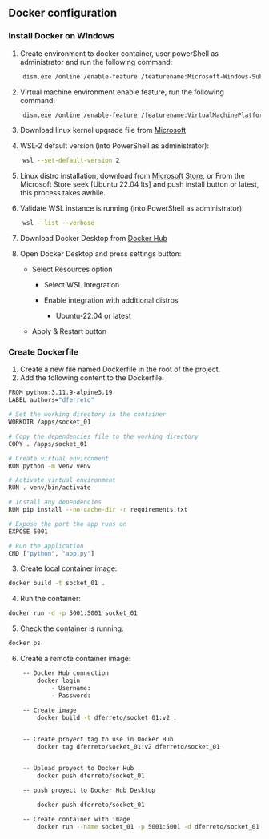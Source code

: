 ## Docker configuration

### Install Docker on Windows
1. Create environment to docker container, user powerShell as administrator and run the following command:
```bash 
    dism.exe /online /enable-feature /featurename:Microsoft-Windows-Subsystem-Linux /all /norestart
```
2. Virtual machine environment enable feature, run the following command:
```bash
    dism.exe /online /enable-feature /featurename:VirtualMachinePlatform /all /norestart
``` 
3. Download linux kernel upgrade file from [Microsoft](https://wslstorestorage.blob.core.windows.net/wslblob/wsl_update_x64.msi)

4. WSL-2 default version (into PowerShell as administrator):
```bash
    wsl --set-default-version 2
``` 
5. Linux distro installation, download from [Microsoft Store](https://aka.ms/wslstore), or From the Microsoft Store seek [Ubuntu 22.04 lts] 
		and push install button  or latest, this process takes awhile.

6. Validate WSL instance is running (into PowerShell as administrator):
```bash
    wsl --list --verbose
``` 

7. Download Docker Desktop from [Docker Hub](https://hub.docker.com/editions/community/docker-ce-desktop-windows)

8. Open Docker Desktop and press settings button:

	- Select Resources option
		- Select WSL integration
		- Enable integration with additional distros
		
			- Ubuntu-22.04 or latest
			
	- Apply & Restart button	

### Create Dockerfile
1. Create a new file named Dockerfile in the root of the project.
2. Add the following content to the Dockerfile:
```bash
FROM python:3.11.9-alpine3.19
LABEL authors="dferreto"

# Set the working directory in the container
WORKDIR /apps/socket_01

# Copy the dependencies file to the working directory
COPY . /apps/socket_01

# Create virtual environment
RUN python -m venv venv

# Activate virtual environment
RUN . venv/bin/activate

# Install any dependencies
RUN pip install --no-cache-dir -r requirements.txt

# Expose the port the app runs on
EXPOSE 5001

# Run the application
CMD ["python", "app.py"]
```
3. Create local container image:
```bash	
docker build -t socket_01 .
```
4. Run the container:
```bash
docker run -d -p 5001:5001 socket_01
```
5. Check the container is running:
```bash
docker ps
```

6. Create a remote container image:
```bash	
	-- Docker Hub connection
		docker login
			- Username:
			- Password:
		
	-- Create image 
		docker build -t dferreto/socket_01:v2 .	


	-- Create proyect tag to use in Docker Hub
		docker tag dferreto/socket_01:v2 dferreto/socket_01


	-- Upload proyect to Docker Hub
		docker push dferreto/socket_01

	-- push proyect to Docker Hub Desktop

		docker push dferreto/socket_01
	 
	-- Create container with image
		docker run --name socket_01 -p 5001:5001 -d dferreto/socket_01

```	
